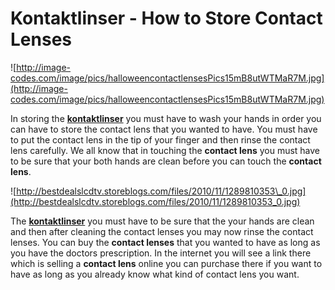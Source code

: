 # Kontaktlinser - How to Store Contact Lenses

![http://image-codes.com/image/pics/halloweencontactlensesPics15mB8utWTMaR7M.jpg](http://image-codes.com/image/pics/halloweencontactlensesPics15mB8utWTMaR7M.jpg)

In storing the **[kontaktlinser](http://www.kontaktlinserna.com/)** you
must have to wash your hands in order you can have to store the contact
lens that you wanted to have. You must have to put the contact lens in
the tip of your finger and then rinse the contact lens carefully. We all
know that in touching the **contact lens** you must have to be sure that
your both hands are clean before you can touch the **contact lens**.

![http://bestdealslcdtv.storeblogs.com/files/2010/11/1289810353\_0.jpg](http://bestdealslcdtv.storeblogs.com/files/2010/11/1289810353_0.jpg)

The **[kontaktlinser](http://www.kontaktlinserna.com/)** you must have
to be sure that the your hands are clean and then after cleaning the
contact lenses you may now rinse the contact lenses. You can buy the
**contact lenses** that you wanted to have as long as you have the
doctors prescription. In the internet you will see a link there which is
selling a **contact lens** online you can purchase there if you want to
have as long as you already know what kind of contact lens you want.
